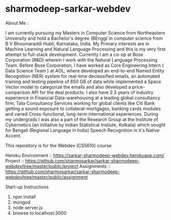 # sharmodeep-sarkar-webdev

About Me :

I am currently pursuing my Masters in Computer Science from Northeastern University and hold a Bachelor's degree (BEngg) in computer science from B V Bhoomaraddi Hubli, Karnataka, India.
My Primary interests are in Machine Learning and Natural Language Processing and this is my very first attempt to full-stack development.
Currently I am a co-op at Bose Corporation (R&D) wherein I work with the Natural Language Processing Team.
Before Bose Corporation, I have worked as Core Engineering Intern ( Data Science Team ) at AOL, where developed an end-to-end Named Entity Recognition (NER) system for real-time declassified emails, an automated training and testing pipeline of 850 GB of data while implemented a Space Vector model to categorize the emails and also developed a  price-comparison API for the deal products.
I also have 2.3 years of industry experience in Financial Data-warehousing at a leading global consultancy firm, Tata Consultancy Services working for global clients like Citi Bank getting a sound exposure to collateral-mortgages, banking cards modules and  varied Cross-functional, long-term international experiences.
During my undergrads I was also a part of the Research Group at the Institute of Cybernetics (an initiative by Indian Statistical Instiute, Kolkata) which sought for Bengali (Regional Language in India) Speech Recognition in it's Native Accent.


This repository is for the Webdev (CS5610) course

Heroku Environment :: https://sarkar-sharmodeep-webdev.herokuapp.com/
Project :: https://github.com/sharmosarkar/sarkar-sharmodeep-webdev/tree/master/public/project
Assignments :: https://github.com/sharmosarkar/sarkar-sharmodeep-webdev/tree/master/public/assignment


Start-up Instructions

1. npm install
1. mongod
1. node server.js
1. browse to localhost:3000